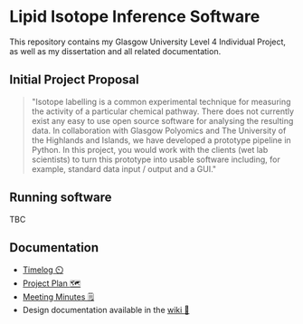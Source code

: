 # Lipid Isotope Inference Software
This repository contains my Glasgow University Level 4 Individual Project, as well as my dissertation and all related documentation.
## Initial Project Proposal
> "Isotope labelling is a common experimental technique for measuring the activity of a particular chemical pathway. There does not currently exist any easy to use open source software for analysing the resulting data. In collaboration with Glasgow Polyomics and The University of the Highlands and Islands, we have developed a prototype pipeline in Python. In this project, you would work with the clients (wet lab scientists) to turn this prototype into usable software including, for example, standard data input / output and a GUI."

## Running software
TBC

## Documentation
 - [Timelog :timer_clock:](https://github.com/MarcElrick/level-4-individual-project/blob/master/timelog.md)
 - [Project Plan :world_map:](https://github.com/MarcElrick/level-4-individual-project/blob/master/plan.md)
 - [Meeting Minutes :spiral_notepad:](https://github.com/MarcElrick/level-4-individual-project/blob/master/meetingminutes.md)
 - Design documentation available in the [wiki :open_book:](https://github.com/MarcElrick/level-4-individual-project/wiki)

